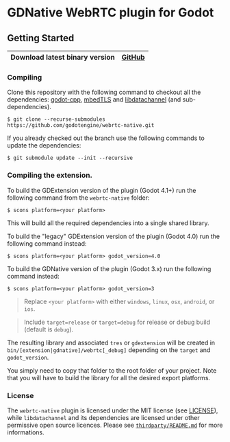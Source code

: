 # GDNative WebRTC plugin for Godot

## Getting Started

| **Download latest binary version** | [**GitHub**](https://github.com/godotengine/webrtc-native/releases) |
| --- | --- |

### Compiling

Clone this repository with the following command to checkout all the dependencies: [godot-cpp](https://github.com/godotengine/godot-cpp), [mbedTLS](https://github.com/Mbed-TLS/mbedtls) and [libdatachannel](https://github.com/paullouisageneau/libdatachannel) (and sub-dependencies).

```
$ git clone --recurse-submodules https://github.com/godotengine/webrtc-native.git
```

If you already checked out the branch use the following commands to update the dependencies:

```
$ git submodule update --init --recursive
```

### Compiling the extension.

To build the GDExtension version of the plugin (Godot 4.1+) run the following command from the `webrtc-native` folder:

```
$ scons platform=<your platform>
```

This will build all the required dependencies into a single shared library.

To build the "legacy" GDExtension version of the plugin (Godot 4.0) run the following command instead:

```
$ scons platform=<your platform> godot_version=4.0
```

To build the GDNative version of the plugin (Godot 3.x) run the following command instead:

```
$ scons platform=<your platform> godot_version=3
```

> Replace `<your platform>` with either `windows`, `linux`, `osx`, `android`, or `ios`.

> Include `target=release` or `target=debug` for release or debug build (default is `debug`).

The resulting library and associated `tres` or `gdextension` will be created in `bin/[extension|gdnative]/webrtc[_debug]` depending on the `target` and `godot_version`.

You simply need to copy that folder to the root folder of your project. Note that you will have to build the library for all the desired export platforms.

### License

The `webrtc-native` plugin is licensed under the MIT license (see [LICENSE](https://github.com/godotengine/webrtc-native/blob/master/LICENSE)), while `libdatachannel` and its dependencies are licensed under other permissive open source licences. Please see [`thirdparty/README.md`](thirdparty/README.md) for more informations.
